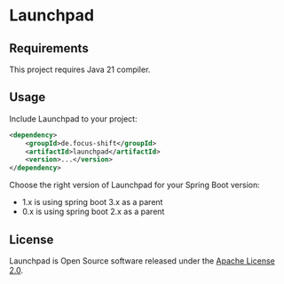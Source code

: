 # Launchpad

## Requirements

This project requires Java 21 compiler.


## Usage

Include Launchpad to your project:

```xml
<dependency>
    <groupId>de.focus-shift</groupId>
    <artifactId>launchpad</artifactId>
    <version>...</version>
</dependency>
```

Choose the right version of Launchpad for your Spring Boot version:
* 1.x is using spring boot 3.x as a parent
* 0.x is using spring boot 2.x as a parent

## License

Launchpad is Open Source software released under the [Apache License 2.0](LICENSE).
